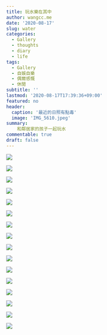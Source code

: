 ```yaml
---
title: 玩水樂在其中
author: wangcc.me
date: '2020-08-17'
slug: water
categories:
  - Gallery
  - thoughts
  - diary
  - life
tags:
  - Gallery
  - 自娛自樂
  - 偶爾感慨
  - 休閒
subtitle: ''
lastmod: '2020-08-17T17:39:36+09:00'
featured: no
header:
  caption: '最近的日照有點毒'
  image: 'IMG_5610.jpeg'
summary: 
    和鄰居家的孩子一起玩水
commentable: true 
draft: false
---
```





![](/img/IMG_5658.jpeg)

![](/img/IMG_5655.jpeg)

![](/img/IMG_5654.jpeg)

![](/img/IMG_5648.jpeg)

![](/img/IMG_5645.jpeg)


![](/img/IMG_5636.jpeg)



![](/img/IMG_5629.jpeg)


![](/img/IMG_5627.jpeg)


![](/img/IMG_5624.jpeg)



![](/img/IMG_5605.jpeg)


![](/img/IMG_5589.jpeg)


![](/img/IMG_5579.jpeg)


![](/img/IMG_0170.jpeg)


![](/img/IMG_0160.jpeg)


![](/img/IMG_0155.jpeg)


![](/img/IMG_0152.jpeg)


